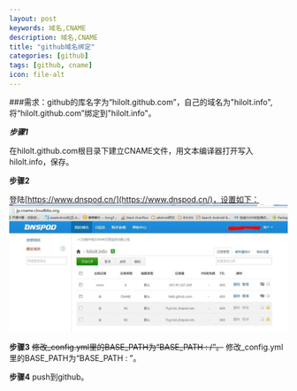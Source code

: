 ```yaml
---
layout: post
keywords: 域名,CNAME
description: 域名,CNAME
title: "github域名绑定"
categories: [github]
tags: [github, cname]
icon: file-alt
---
```

###需求：github的库名字为“hilolt.github.com”，自己的域名为"hilolt.info",将“hilolt.github.com”绑定到"hilolt.info"。

***步骤1***

在hilolt.github.com根目录下建立CNAME文件，用文本编译器打开写入hilolt.info，保存。

**步骤2**
	
登陆[https://www.dnspod.cn/](https://www.dnspod.cn/)，设置如下：
![dnspot](/assets/images/CNAME.jpg)

**步骤3**
<s>修改_config.yml里的BASE_PATH为“BASE_PATH : /”。</s>
修改_config.yml里的BASE_PATH为“BASE_PATH :  ”。

**步骤4**
  push到github。

